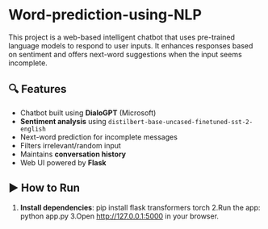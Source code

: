 # Word-prediction-using-NLP
This project is a web-based intelligent chatbot that uses pre-trained language models to respond to user inputs. It enhances responses based on sentiment and offers next-word suggestions when the input seems incomplete.

## 🔍 Features

- Chatbot built using **DialoGPT** (Microsoft)
- **Sentiment analysis** using `distilbert-base-uncased-finetuned-sst-2-english`
- Next-word prediction for incomplete messages
- Filters irrelevant/random input
- Maintains **conversation history**
- Web UI powered by **Flask**

## ▶️ How to Run

1. **Install dependencies**:
pip install flask transformers torch
2.Run the app:
python app.py
3.Open http://127.0.0.1:5000 in your browser.

